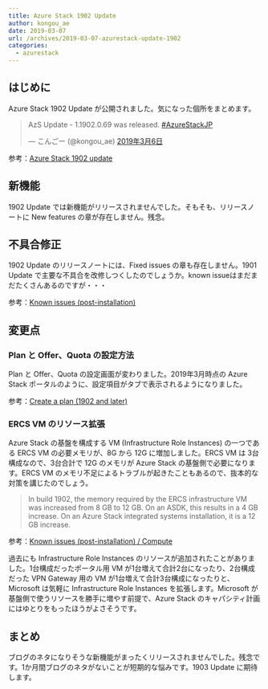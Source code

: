 ```yaml
---
title: Azure Stack 1902 Update
author: kongou_ae
date: 2019-03-07
url: /archives/2019-03-07-azurestack-update-1902
categories:
  - azurestack
---
```


## はじめに

Azure Stack 1902 Update が公開されました。気になった個所をまとめます。

<blockquote class="twitter-tweet" data-lang="ja"><p lang="en" dir="ltr">AzS Update - 1.1902.0.69 was released. <a href="https://twitter.com/hashtag/AzureStackJP?src=hash&amp;ref_src=twsrc%5Etfw">#AzureStackJP</a></p>&mdash; こんごー (@kongou_ae) <a href="https://twitter.com/kongou_ae/status/1103369834379632640?ref_src=twsrc%5Etfw">2019年3月6日</a></blockquote>
<script async src="https://platform.twitter.com/widgets.js" charset="utf-8"></script>

参考：[Azure Stack 1902 update](https://docs.microsoft.com/en-us/azure/azure-stack/azure-stack-update-1902)

## 新機能

1902 Update では新機能がリリースされませんでした。そもそも、リリースノートに New features の章が存在しません。残念。

## 不具合修正

1902 Update のリリースノートには、Fixed issues の章も存在しません。1901 Update で主要な不具合を改修しつくしたのでしょうか。known issueはまだまだたくさんあるのですが・・・

参考：[Known issues (post-installation)](https://docs.microsoft.com/en-us/azure/azure-stack/azure-stack-update-1902#known-issues-post-installation)

## 変更点

### Plan と Offer、Quota の設定方法

Plan と Offer、Quota の設定画面が変わりました。2019年3月時点の Azure Stack ポータルのように、設定項目がタブで表示されるようになりました。

参考：[Create a plan (1902 and later)](https://docs.microsoft.com/en-us/azure/azure-stack/azure-stack-create-plan#create-a-plan-1902-and-later)

### ERCS VM のリソース拡張

Azure Stack の基盤を構成する VM (Infrastructure Role Instances) の一つである ERCS VM の必要メモリが、8G から 12G に増加しました。ERCS VM は 3台構成なので、3台合計で 12G のメモリが Azure Stack の基盤側で必要になります。ERCS VM のメモリ不足によるトラブルが起きたこともあるので、抜本的な対策を講じたのでしょう。

> In build 1902, the memory required by the ERCS infrastructure VM was increased from 8 GB to 12 GB. On an ASDK, this results in a 4 GB increase. On an Azure Stack integrated systems installation, it is a 12 GB increase.

参考：[Known issues (post-installation) / Compute](https://docs.microsoft.com/en-us/azure/azure-stack/azure-stack-update-1902#compute)

過去にも Infrastructure Role Instances のリソースが追加されたことがありました。1台構成だったポータル用 VM が1台増えて合計2台になったり、2台構成だった VPN Gateway 用の VM が1台増えて合計3台構成になったりと、Microsoft は気軽に Infrastructure Role Instances を拡張します。Microsoft が基盤側で使うリソースを勝手に増やす前提で、Azure Stack のキャパシティ計画にはゆとりをもったほうがよさそうです。

## まとめ

ブログのネタになりそうな新機能がまったくリリースされませんでした。残念です。1か月間ブログのネタがないことが短期的な悩みです。1903 Update に期待します。
